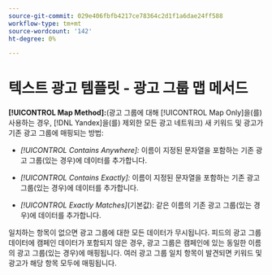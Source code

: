 ```yaml
---
source-git-commit: 029e406fbfb4217ce78364c2d1f1a6dae24ff588
workflow-type: tm+mt
source-wordcount: '142'
ht-degree: 0%

---
```

# 텍스트 광고 템플릿 - 광고 그룹 맵 메서드

**[!UICONTROL Map Method]:**(광고 그룹에 대해 [!UICONTROL Map Only]을(를) 사용하는 경우, [!DNL Yandex]을(를) 제외한 모든 광고 네트워크) 새 키워드 및 광고가 기존 광고 그룹에 매핑되는 방법:

* *[!UICONTROL Contains Anywhere]:* 이름이 지정된 문자열을 포함하는 기존 광고 그룹(있는 경우)에 데이터를 추가합니다.

* *[!UICONTROL Contains Exactly]:* 이름이 지정된 문자열을 포함하는 기존 광고 그룹(있는 경우)에 데이터를 추가합니다.

* *[!UICONTROL Exactly Matches]*(기본값): 같은 이름의 기존 광고 그룹(있는 경우)에 데이터를 추가합니다.

일치하는 항목이 없으면 광고 그룹에 대한 모든 데이터가 무시됩니다. 피드의 광고 그룹 데이터에 캠페인 데이터가 포함되지 않은 경우, 광고 그룹은 캠페인에 있는 동일한 이름의 광고 그룹(있는 경우)에 매핑됩니다. 여러 광고 그룹 일치 항목이 발견되면 키워드 및 광고가 해당 항목 모두에 매핑됩니다.
